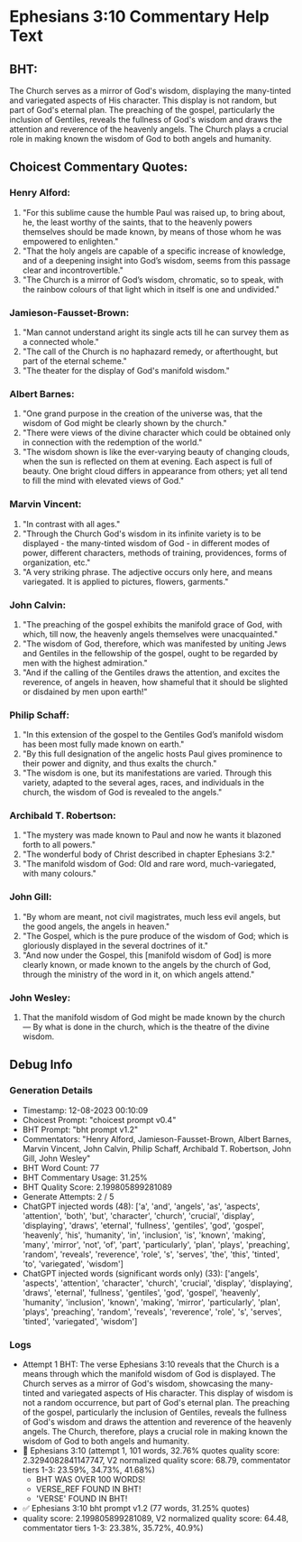 # Ephesians 3:10 Commentary Help Text

## BHT:
The Church serves as a mirror of God's wisdom, displaying the many-tinted and variegated aspects of His character. This display is not random, but part of God's eternal plan. The preaching of the gospel, particularly the inclusion of Gentiles, reveals the fullness of God's wisdom and draws the attention and reverence of the heavenly angels. The Church plays a crucial role in making known the wisdom of God to both angels and humanity.

## Choicest Commentary Quotes:
### Henry Alford:
1. "For this sublime cause the humble Paul was raised up, to bring about, he, the least worthy of the saints, that to the heavenly powers themselves should be made known, by means of those whom he was empowered to enlighten."
2. "That the holy angels are capable of a specific increase of knowledge, and of a deepening insight into God’s wisdom, seems from this passage clear and incontrovertible."
3. "The Church is a mirror of God’s wisdom, chromatic, so to speak, with the rainbow colours of that light which in itself is one and undivided."

### Jamieson-Fausset-Brown:
1. "Man cannot understand aright its single acts till he can survey them as a connected whole."
2. "The call of the Church is no haphazard remedy, or afterthought, but part of the eternal scheme."
3. "The theater for the display of God's manifold wisdom."

### Albert Barnes:
1. "One grand purpose in the creation of the universe was, that the wisdom of God might be clearly shown by the church."
2. "There were views of the divine character which could be obtained only in connection with the redemption of the world."
3. "The wisdom shown is like the ever-varying beauty of changing clouds, when the sun is reflected on them at evening. Each aspect is full of beauty. One bright cloud differs in appearance from others; yet all tend to fill the mind with elevated views of God."

### Marvin Vincent:
1. "In contrast with all ages."
2. "Through the Church God's wisdom in its infinite variety is to be displayed - the many-tinted wisdom of God - in different modes of power, different characters, methods of training, providences, forms of organization, etc."
3. "A very striking phrase. The adjective occurs only here, and means variegated. It is applied to pictures, flowers, garments."

### John Calvin:
1. "The preaching of the gospel exhibits the manifold grace of God, with which, till now, the heavenly angels themselves were unacquainted."
2. "The wisdom of God, therefore, which was manifested by uniting Jews and Gentiles in the fellowship of the gospel, ought to be regarded by men with the highest admiration."
3. "And if the calling of the Gentiles draws the attention, and excites the reverence, of angels in heaven, how shameful that it should be slighted or disdained by men upon earth!"

### Philip Schaff:
1. "In this extension of the gospel to the Gentiles God’s manifold wisdom has been most fully made known on earth."
2. "By this full designation of the angelic hosts Paul gives prominence to their power and dignity, and thus exalts the church."
3. "The wisdom is one, but its manifestations are varied. Through this variety, adapted to the several ages, races, and individuals in the church, the wisdom of God is revealed to the angels."

### Archibald T. Robertson:
1. "The mystery was made known to Paul and now he wants it blazoned forth to all powers."
2. "The wonderful body of Christ described in chapter Ephesians 3:2."
3. "The manifold wisdom of God: Old and rare word, much-variegated, with many colours."

### John Gill:
1. "By whom are meant, not civil magistrates, much less evil angels, but the good angels, the angels in heaven."
2. "The Gospel, which is the pure produce of the wisdom of God; which is gloriously displayed in the several doctrines of it."
3. "And now under the Gospel, this [manifold wisdom of God] is more clearly known, or made known to the angels by the church of God, through the ministry of the word in it, on which angels attend."

### John Wesley:
1. That the manifold wisdom of God might be made known by the church — By what is done in the church, which is the theatre of the divine wisdom.



## Debug Info
### Generation Details
- Timestamp: 12-08-2023 00:10:09
- Choicest Prompt: "choicest prompt v0.4"
- BHT Prompt: "bht prompt v1.2"
- Commentators: "Henry Alford, Jamieson-Fausset-Brown, Albert Barnes, Marvin Vincent, John Calvin, Philip Schaff, Archibald T. Robertson, John Gill, John Wesley"
- BHT Word Count: 77
- BHT Commentary Usage: 31.25%
- BHT Quality Score: 2.199805899281089
- Generate Attempts: 2 / 5
- ChatGPT injected words (48):
	['a', 'and', 'angels', 'as', 'aspects', 'attention', 'both', 'but', 'character', 'church', 'crucial', 'display', 'displaying', 'draws', 'eternal', 'fullness', 'gentiles', 'god', 'gospel', 'heavenly', 'his', 'humanity', 'in', 'inclusion', 'is', 'known', 'making', 'many', 'mirror', 'not', 'of', 'part', 'particularly', 'plan', 'plays', 'preaching', 'random', 'reveals', 'reverence', 'role', 's', 'serves', 'the', 'this', 'tinted', 'to', 'variegated', 'wisdom']
- ChatGPT injected words (significant words only) (33):
	['angels', 'aspects', 'attention', 'character', 'church', 'crucial', 'display', 'displaying', 'draws', 'eternal', 'fullness', 'gentiles', 'god', 'gospel', 'heavenly', 'humanity', 'inclusion', 'known', 'making', 'mirror', 'particularly', 'plan', 'plays', 'preaching', 'random', 'reveals', 'reverence', 'role', 's', 'serves', 'tinted', 'variegated', 'wisdom']

### Logs
- Attempt 1 BHT: The verse Ephesians 3:10 reveals that the Church is a means through which the manifold wisdom of God is displayed. The Church serves as a mirror of God's wisdom, showcasing the many-tinted and variegated aspects of His character. This display of wisdom is not a random occurrence, but part of God's eternal plan. The preaching of the gospel, particularly the inclusion of Gentiles, reveals the fullness of God's wisdom and draws the attention and reverence of the heavenly angels. The Church, therefore, plays a crucial role in making known the wisdom of God to both angels and humanity.
- 🔄 Ephesians 3:10 (attempt 1, 101 words, 32.76% quotes quality score: 2.3294082841147747, V2 normalized quality score: 68.79, commentator tiers 1-3: 23.59%, 34.73%, 41.68%) 
	- BHT WAS OVER 100 WORDS! 
	- VERSE_REF FOUND IN BHT! 
	- 'VERSE' FOUND IN BHT!
- ✅ Ephesians 3:10 bht prompt v1.2 (77 words, 31.25% quotes)
- quality score: 2.199805899281089, V2 normalized quality score: 64.48, commentator tiers 1-3: 23.38%, 35.72%, 40.9%)